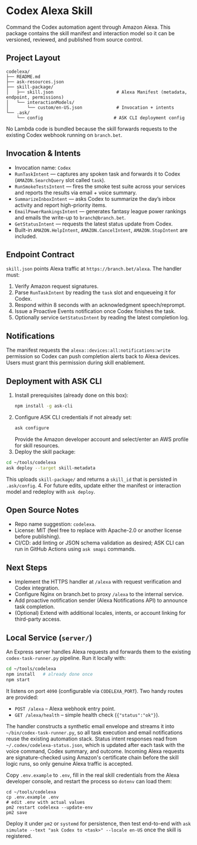 # Codex Alexa Skill

Command the Codex automation agent through Amazon Alexa. This package contains the
skill manifest and interaction model so it can be versioned, reviewed, and
published from source control.

## Project Layout

```
codelexa/
├── README.md
├── ask-resources.json
├── skill-package/
│   ├── skill.json                        # Alexa Manifest (metadata, endpoint, permissions)
│   └── interactionModels/
│       └── custom/en-US.json             # Invocation + intents
└── .ask/
    └── config                           # ASK CLI deployment config
```

No Lambda code is bundled because the skill forwards requests to the existing
Codex webhook running on `branch.bet`.

## Invocation & Intents

- Invocation name: `Codex`
- `RunTaskIntent` — captures any spoken task and forwards it to Codex
  (`AMAZON.SearchQuery` slot called `task`).
- `RunSmokeTestsIntent` — fires the smoke test suite across your services and
  reports the results via email + voice summary.
- `SummarizeInboxIntent` — asks Codex to summarize the day’s inbox activity and
  report high-priority items.
- `EmailPowerRankingsIntent` — generates fantasy league power rankings and
  emails the write-up to `branch@branch.bet`.
- `GetStatusIntent` — requests the latest status update from Codex.
- Built-in `AMAZON.HelpIntent`, `AMAZON.CancelIntent`, `AMAZON.StopIntent` are included.

## Endpoint Contract

`skill.json` points Alexa traffic at `https://branch.bet/alexa`. The handler
must:

1. Verify Amazon request signatures.
2. Parse `RunTaskIntent` by reading the `task` slot and enqueueing it for Codex.
3. Respond within 8 seconds with an acknowledgment speech/reprompt.
4. Issue a Proactive Events notification once Codex finishes the task.
5. Optionally service `GetStatusIntent` by reading the latest completion log.

## Notifications

The manifest requests the `alexa::devices:all:notifications:write` permission so
Codex can push completion alerts back to Alexa devices. Users must grant this
permission during skill enablement.

## Deployment with ASK CLI

1. Install prerequisites (already done on this box):
   ```bash
   npm install -g ask-cli
   ```
2. Configure ASK CLI credentials if not already set:
   ```bash
   ask configure
   ```
   Provide the Amazon developer account and select/enter an AWS profile for
   skill resources.
3. Deploy the skill package:
  ```bash
  cd ~/tools/codelexa
  ask deploy --target skill-metadata
  ```
  This uploads `skill-package/` and returns a `skill_id` that is persisted in `.ask/config`.
4. For future edits, update either the manifest or interaction model and redeploy
   with `ask deploy`.

## Open Source Notes

- Repo name suggestion: `codelexa`.
- License: MIT (feel free to replace with Apache-2.0 or another license before publishing).
- CI/CD: add linting or JSON schema validation as desired; ASK CLI can run in GitHub Actions using `ask smapi` commands.

## Next Steps

- Implement the HTTPS handler at `/alexa` with request verification and Codex integration.
- Configure Nginx on branch.bet to proxy `/alexa` to the internal service.
- Add proactive notification sender (Alexa Notifications API) to announce task completion.
- (Optional) Extend with additional locales, intents, or account linking for third-party access.

## Local Service (`server/`)

An Express server handles Alexa requests and forwards them to the existing
`codex-task-runner.py` pipeline. Run it locally with:

```bash
cd ~/tools/codelexa
npm install   # already done once
npm start
```

It listens on port `4090` (configurable via `CODELEXA_PORT`). Two handy routes
are provided:

- `POST /alexa` – Alexa webhook entry point.
- `GET /alexa/health` – simple health check (`{"status":"ok"}`).

The handler constructs a synthetic email envelope and streams it into
`~/bin/codex-task-runner.py`, so all task execution and email notifications reuse
the existing automation stack. Status intent responses read from
`~/.codex/codelexa-status.json`, which is updated after each task with the voice
command, Codex summary, and outcome. Incoming Alexa requests are
signature-checked using Amazon's certificate chain before the skill logic runs,
so only genuine Alexa traffic is accepted.

Copy `.env.example` to `.env`, fill in the real skill credentials from the Alexa
developer console, and restart the process so `dotenv` can load them:

```
cd ~/tools/codelexa
cp .env.example .env
# edit .env with actual values
pm2 restart codelexa --update-env
pm2 save
```

Deploy it under `pm2` or `systemd` for persistence, then test end-to-end with
`ask simulate --text "ask Codex to <task>" --locale en-US` once the skill is
registered.
